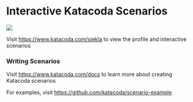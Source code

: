 # Interactive Katacoda Scenarios

[![](http://shields.katacoda.com/katacoda/siekla/count.svg)](https://www.katacoda.com/siekla "Get your profile on Katacoda.com")

Visit https://www.katacoda.com/siekla to view the profile and interactive scenarios

### Writing Scenarios
Visit https://www.katacoda.com/docs to learn more about creating Katacoda scenarios

For examples, visit https://github.com/katacoda/scenario-example
